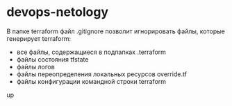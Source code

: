 # devops-netology
В папке terraform файл .gitignore позволит игнорировать файлы, которые генерирует terraform:
- все файлы, содержащиеся в подпапках .terraform
- файлы состояния tfstate
- файлы логов
- файлы переопределения локальных ресурсов override.tf
- файлы конфигурации командной строки terraform

up